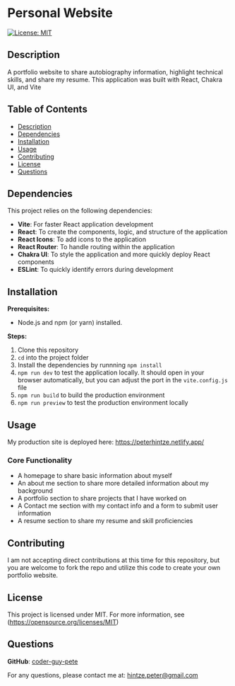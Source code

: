 
# Personal Website

  [![License: MIT](https://img.shields.io/badge/License-MIT-blue.svg)](https://opensource.org/licenses/MIT)  

## Description

  A portfolio website to share autobiography information, highlight technical skills, and share my resume. This application was built with React, Chakra UI, and Vite
  
## Table of Contents

* [Description](#description)
* [Dependencies](#dependencies)
* [Installation](#installation)
* [Usage](#usage)
* [Contributing](#contributing)
* [License](#license)
* [Questions](#questions)

## Dependencies

  This project relies on the following dependencies:

* **Vite**: For faster React application development
* **React**: To create the components, logic, and structure of the application
* **React Icons**: To add icons to the application
* **React Router**: To handle routing within the application
* **Chakra UI**: To style the application and more quickly deploy React components
* **ESLint**: To quickly identify errors during development

## Installation

**Prerequisites:**

* Node.js and npm (or yarn) installed.

**Steps:**

1. Clone this repository
2. `cd` into the project folder
3. Install the dependencies by runnning `npm install`
4. `npm run dev` to test the application locally. It should open in your browser automatically, but you can adjust the port in the `vite.config.js` file
5. `npm run build` to build the production environment
6. `npm run preview` to test the production environment locally

## Usage

My production site is deployed here: <https://peterhintze.netlify.app/>

### Core Functionality

* A homepage to share basic information about myself
* An about me section to share more detailed information about my background
* A portfolio section to share projects that I have worked on
* A Contact me section with my contact info and a form to submit user information
* A resume section to share my resume and skill proficiencies

## Contributing

I am not accepting direct contributions at this time for this repository, but you are welcome to fork the repo and utilize this code to create your own portfolio website.

## License

  This project is licensed under MIT. For more information, see (<https://opensource.org/licenses/MIT>)

## Questions

  **GitHub**: [coder-guy-pete](https://github.com/coder-guy-pete)

  For any questions, please contact me at: <hintze.peter@gmail.com>
